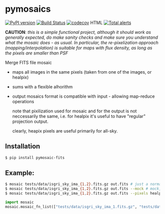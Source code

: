 # pymosaics

[![PyPI version](https://badge.fury.io/py/pymosaic-fits.svg)](https://badge.fury.io/py/pymosaic-fits)
[![Build Status](https://travis-ci.org/volodymyrss/pymosaics.svg?branch=master)](https://travis-ci.org/volodymyrss/pymosaics)
[![codecov](https://codecov.io/gh/volodymyrss/pymosaics/branch/master/graph/badge.svg)](https://codecov.io/gh/volodymyrss/pymosaics)
HTML
[![Total alerts](https://img.shields.io/lgtm/alerts/g/volodymyrss/pymosaics.svg?logo=lgtm&logoWidth=18)](https://lgtm.com/projects/g/volodymyrss/pymosaics/alerts/)



__CAUTION__: *this is a simple functional project, although it should work as generally expected, do make sanity checks and make sure you understand what the mosaic does - as usual. In particular, the re-pixelization approach (mapping/interpolation) is suitable for maps with flux density, as long as the pixels are smaller than PSF*

Merge FITS file mosaic

* maps all images in the same pixels (taken from one of the images, or healpix)
* sums with a flexible alhorithm

* output mosaics format is compatible with input - allowing map-reduce operations

  note that pixilization used for mosaic and for the output is not neccessarily the same, i.e. for healpix it's useful to have "regular" projection output.

  clearly, heapix pixels are  useful primarily for all-sky.

## Installation

```bash
$ pip install pymosaic-fits
```

## Example:

```bash
$ mosaic tests/data/isgri_sky_ima_{1,2}.fits.gz out.fits # just a normal mosaic, pixels/output from first image
$ mosaic tests/data/isgri_sky_ima_{1,2}.fits.gz out.fits --mock # mock, to show assembly
$ mosaic tests/data/isgri_sky_ima_{1,2}.fits.gz out.fits --pixels healpix # healpix pixels, projected output
```

```python
import mosaic                                                            
mosaic.mosaic_fn_list(["tests/data/isgri_sky_ima_1.fits.gz", "tests/data/isgri_sky_ima_2.fits.gz"], "out.fits")
```
